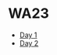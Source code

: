 # WA23

- [Day 1](https://robertwwalker.github.io/WA23/LLM)
- [Day 2](https://robertwwalker.github.io/WA23/AI)
